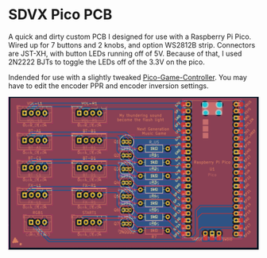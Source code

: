 # SDVX Pico PCB

A quick and dirty custom PCB I designed for use with a Raspberry Pi Pico. Wired up for 7 buttons and 2 knobs, and option WS2812B strip. Connectors are JST-XH, with button LEDs running off of 5V. Because of that, I used 2N2222 BJTs to toggle the LEDs off of the 3.3V on the pico.

Indended for use with a slightly tweaked [Pico-Game-Controller](https://github.com/huantianad/Pico-Game-Controller). You may have to edit the encoder PPR and encoder inversion settings.

![image](./images/image.png)
